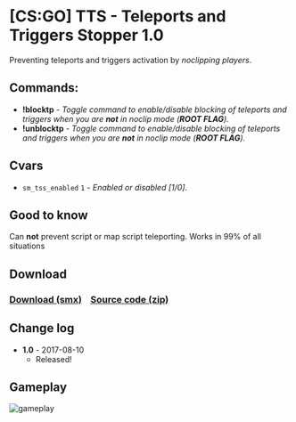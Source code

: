 # [CS:GO] TTS - Teleports and Triggers Stopper 1.0
Preventing teleports and triggers activation by *_noclipping players_*.

## Commands:
  - **!blocktp** - *_Toggle command to enable/disable blocking of teleports and triggers when you are **not** in noclip mode (**ROOT FLAG**)._*
  - **!unblocktp** - *_Toggle command to enable/disable blocking of teleports and triggers when you are **not** in noclip mode (**ROOT FLAG**)._*
 
## Cvars
  - `sm_tss_enabled` `1` - *_Enabled or disabled [1/0]._*
## Good to know
Can **not** prevent script or map script teleporting. Works in 99% of all situations

## Download
### [Download (smx)](https://github.com/IT-KiLLER/CSGO-TTS-Teleports-and-Triggers-Stopper/raw/master/TSS.smx)    [Source code (zip)](https://github.com/IT-KiLLER/CSGO-TTS-Teleports-and-Triggers-Stopper/archive/master.zip)

## Change log
- **1.0** - 2017-08-10
  - Released!
  
## Gameplay
![gameplay](https://image.ibb.co/bTtL1a/TTS.jpg)
